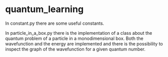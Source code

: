 # quantum_learning

In constant.py there are some useful constants.

In particle_in_a_box.py there is the implementation of a class about the quantum problem of a particle in a monodimensional box.
Both the wavefunction and the energy are implemented and there is the possibility to inspect the graph of the wavefunction for 
a given quantum number. 
